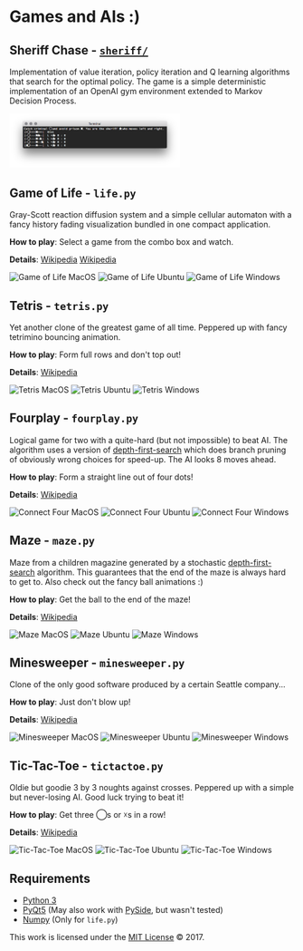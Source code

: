 
# Games and AIs :)


## Sheriff Chase - [`sheriff/`](sheriff/)
Implementation of value iteration, policy iteration and Q learning algorithms that search for the optimal
policy. The game is a simple deterministic implementation of an OpenAI gym environment extended to Markov
Decision Process.

<img src="sheriff/screenshot.png" alt="Sheriff Chase" width="60%">



## Game of Life - `life.py`
Gray-Scott reaction diffusion system and a simple cellular automaton with a fancy history fading visualization bundled
in one compact application.

__How to play__: Select a game from the combo box and watch.

__Details__: [Wikipedia](https://en.wikipedia.org/wiki/Conway%27s_Game_of_Life) [Wikipedia](https://en.wikipedia.org/wiki/Reaction%E2%80%93diffusion_system)

<img src="screenshots/life-mac.png" alt="Game of Life MacOS" width="30%"> <img src="screenshots/life-lnx.png" alt="Game of Life Ubuntu" width="32%"> <img src="screenshots/life-win.png" alt="Game of Life Windows" width="30%">



## Tetris - `tetris.py`
Yet another clone of the greatest game of all time. Peppered up with fancy tetrimino bouncing animation.

__How to play__: Form full rows and don't top out!

__Details__: [Wikipedia](https://en.wikipedia.org/wiki/Tetris)

<img src="screenshots/tetris-mac.png" alt="Tetris MacOS" width="30%"> <img src="screenshots/tetris-lnx.png" alt="Tetris Ubuntu" width="31%"> <img src="screenshots/tetris-win.png" alt="Tetris Windows" width="30%">



## Fourplay - `fourplay.py`
Logical game for two with a quite-hard (but not impossible) to beat AI. The algorithm uses a version of
[depth-first-search](https://en.wikipedia.org/wiki/Depth-first_search) which does branch pruning of obviously wrong choices for speed-up. The AI looks 8 moves ahead.

__How to play__: Form a straight line out of four dots!

__Details__: [Wikipedia](https://en.wikipedia.org/wiki/Connect_Four)

<img src="screenshots/fourplay-mac.png" alt="Connect Four MacOS" width="30%"> <img src="screenshots/fourplay-lnx.png" alt="Connect Four Ubuntu" width="32%"> <img src="screenshots/fourplay-win.png" alt="Connect Four Windows" width="30%">



## Maze - `maze.py`
Maze from a children magazine generated by a stochastic [depth-first-search](https://en.wikipedia.org/wiki/Depth-first_search)
algorithm. This guarantees that the end of the maze is always hard to get to. Also check out the fancy ball animations :)

__How to play__: Get the ball to the end of the maze!

__Details__: [Wikipedia](https://en.wikipedia.org/wiki/Maze)

<img src="screenshots/maze-mac.png" alt="Maze MacOS" width="31%"> <img src="screenshots/maze-lnx.png" alt="Maze Ubuntu" width="30%"> <img src="screenshots/maze-win.png" alt="Maze Windows" width="30%">



## Minesweeper - `minesweeper.py`
Clone of the only good software produced by a certain Seattle company...

__How to play__: Just don't blow up!

__Details__: [Wikipedia](https://en.wikipedia.org/wiki/Microsoft_Minesweeper)

<img src="screenshots/minesweeper-mac.png" alt="Minesweeper MacOS" width="30%"> <img src="screenshots/minesweeper-lnx.png" alt="Minesweeper Ubuntu" width="30%"> <img src="screenshots/minesweeper-win.png" alt="Minesweeper Windows" width="30%">



## Tic-Tac-Toe - `tictactoe.py`
Oldie but goodie 3 by 3 noughts against crosses. Peppered up with a simple but never-losing AI. Good luck trying to
beat it!

__How to play__: Get three ◯s or ☓s in a row!

__Details__: [Wikipedia](https://en.wikipedia.org/wiki/Tic-tac-toe)

<img src="screenshots/tictactoe-mac.png" alt="Tic-Tac-Toe MacOS" width="20%"> <img src="screenshots/tictactoe-lnx.png" alt="Tic-Tac-Toe Ubuntu" width="20%"> <img src="screenshots/tictactoe-win.png" alt="Tic-Tac-Toe Windows" width="20%">



## Requirements
- [Python 3](https://www.python.org/downloads/)
- [PyQt5](https://riverbankcomputing.com/software/pyqt/download5) (May also work with [PySide](http://www.pyside.org/), but wasn't tested)
- [Numpy](http://www.numpy.org) (Only for `life.py`)


This work is licensed under the [MIT License](https://opensource.org/licenses/MIT) © 2017.
